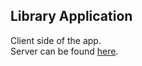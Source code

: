 ## Library Application
Client side of the app.\
Server can be found [here](https://github.com/s-kakol/libraryApp-server).
